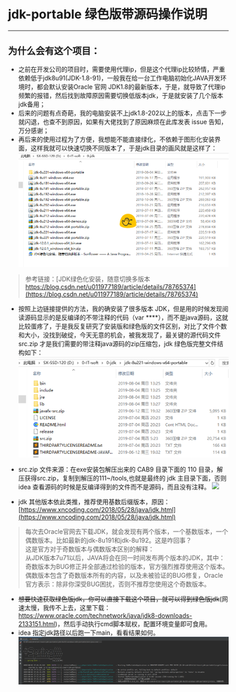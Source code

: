 # jdk-portable 绿色版带源码操作说明
---
## 为什么会有这个项目：
- 之前在开发公司的项目时，需要使用代理ip，但是这个代理ip比较矫情，严重依赖低于jdk8u91(JDK-1.8-91)，一般我在给一台工作电脑初始化JAVA开发环境时，都会默认安装Oracle 官网 JDK1.8的最新版本，于是，就导致了代理ip频繁的报错，然后找到故障原因需要切换低版本jdk，于是就安装了几个版本jdk备用；  
- 后来的问题有点奇葩，我的电脑安装不上jdk1.8-202以上的版本，点击下一步就闪退，也查不到原因，如果有大佬找到了原因麻烦在此库发表 issue 告知，万分感谢；  
- 再后来的使用过程为了方便，我想能不能直接绿化，不依赖于图形化安装界面，这样我就可以快速切换不同版本了，于是jdk目录的画风就是这样了：  
![图](file/jdk-list.png)  

> 参考链接：[JDK绿色化安装，随意切换多版本 https://blog.csdn.net/u011977189/article/details/78765374](https://blog.csdn.net/u011977189/article/details/78765374)  

- 按照上边链接提供的方法，我的确安装了很多版本 JDK，但是用的时候发现阅读源码显示的是反编译的不带注释的代码（var ****），而不是java源码，这就比较蛋疼了，于是我反复研究了安装版和绿色版的文件区别，对比了文件个数和大小，没找到破绽，今天无意的机会，被我发现了，最关键的源代码文件 src.zip 才是我们需要的带注释java源码的zip压缩包，jdk 绿色版完整文件结构如下：  
![](file/jdk-file.png)  
- src.zip 文件来源：在exe安装包解压出来的 CAB9 目录下面的 110 目录，解压获得src.zip，复制到解压的111~/tools,也就是最终的 jdk 主目录下面，否则idea 查看源码的时候是反编译得到的文件而不是源码，而且没有注释。 
![](https://upload.cc/i1/2019/08/04/Lr2pu3.png)   

- jdk 其他版本依此类推，推荐使用基数后缀版本，原因：  
[https://www.xncoding.com/2018/05/28/java/jdk.html](https://www.xncoding.com/2018/05/28/java/jdk.html)  
> 每次去Oracle官网去下载JDK，就会发现有两个版本，一个基数版本，一个偶数版本。比如最新的jdk-8u191和jdk-8u192。这是咋回事？  
  这是官方对于奇数版本与偶数版本区别的解释：  
  从JDK版本7u71以后，JAVA将会在同一时间发布两个版本的JDK，其中：  
  奇数版本为BUG修正并全部通过检验的版本，官方强烈推荐使用这个版本。  
  偶数版本包含了奇数版本所有的内容，以及未被验证的BUG修复，Oracle官方表示：除非你深受BUG困扰，否则不推荐您使用这个奇数版本。  

- ~~想要快速获取绿色版jdk，你可以直接下载这个项目，就可以得到绿色版jdk~~(网速太慢，我传不上去，这里下载：https://www.oracle.com/technetwork/java/jdk8-downloads-2133151.html)，然后手动执行cmd脚本赋权，配置环境变量即可食用。  
- idea 指定jdk路径以后跑一下main，看看结果如何。  
![](file/run.png)